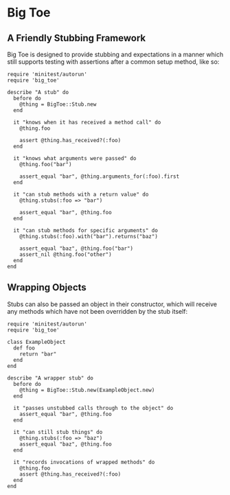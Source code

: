 # Big Toe
## A Friendly Stubbing Framework

Big Toe is designed to provide stubbing and expectations in a manner which still supports
testing with assertions after a common setup method, like so:

    require 'minitest/autorun'
    require 'big_toe'

    describe "A stub" do
      before do
        @thing = BigToe::Stub.new
      end

      it "knows when it has received a method call" do
        @thing.foo

        assert @thing.has_received?(:foo)
      end

      it "knows what arguments were passed" do
        @thing.foo("bar")

        assert_equal "bar", @thing.arguments_for(:foo).first
      end

      it "can stub methods with a return value" do
        @thing.stubs(:foo => "bar")

        assert_equal "bar", @thing.foo
      end

      it "can stub methods for specific arguments" do
        @thing.stubs(:foo).with("bar").returns("baz")

        assert_equal "baz", @thing.foo("bar")
        assert_nil @thing.foo("other")
      end
    end

## Wrapping Objects

Stubs can also be passed an object in their constructor, which will receive any methods which
have not been overridden by the stub itself:

    require 'minitest/autorun'
    require 'big_toe'

    class ExampleObject
      def foo
        return "bar"
      end
    end

    describe "A wrapper stub" do
      before do
        @thing = BigToe::Stub.new(ExampleObject.new)
      end

      it "passes unstubbed calls through to the object" do
        assert_equal "bar", @thing.foo
      end

      it "can still stub things" do
        @thing.stubs(:foo => "baz")
        assert_equal "baz", @thing.foo
      end

      it "records invocations of wrapped methods" do
        @thing.foo
        assert @thing.has_received?(:foo)
      end
    end
